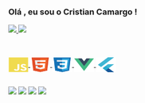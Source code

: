 ### Olá , eu sou o Cristian Camargo !

<div>
  <a href="https://github.com/cfcamargo">
  <img height="180em" src="https://github-readme-stats.vercel.app/api?username=cfcamargo&show_icons=true&theme=dark&include_all_commits=true&count_private=true"/>
  <img height="180em" src="https://github-readme-stats.vercel.app/api/top-langs/?username=cfcamargo&layout=compact&langs_count=7&theme=dark"/>
</div>
  
  ##
  
 <div style="display: inline_block"><br>
  <img align="center" alt="Cris-Js" height="30" width="40" src="https://raw.githubusercontent.com/devicons/devicon/master/icons/javascript/javascript-plain.svg">
  <img align="center" alt="Cris-HTML" height="30" width="40" src="https://raw.githubusercontent.com/devicons/devicon/master/icons/html5/html5-original.svg">
  <img align="center" alt="Cris-CSS" height="30" width="40" src="https://raw.githubusercontent.com/devicons/devicon/master/icons/css3/css3-original.svg">
  <img align="center" alt="Cris-VueJs" height="30" width="40" src="https://github.com/devicons/devicon/blob/master/icons/vuejs/vuejs-original.svg">
  <img align="center" alt="Cris-Flutter" height="30" width="40" src="https://github.com/devicons/devicon/blob/master/icons/flutter/flutter-original.svg">
   
   
</div>
  
  ##
  
  <div> 
  <a href="https://www.youtube.com/channel/UCpHsBW_ibRgXfqiJAHBWrQA" target="_blank"><img src="https://img.shields.io/badge/YouTube-FF0000?style=for-the-badge&logo=youtube&logoColor=white" target="_blank"></a>
  <a href="https://instagram.com/sr.fcamargo/" target="_blank"><img src="https://img.shields.io/badge/-Instagram-%23E4405F?style=for-the-badge&logo=instagram&logoColor=white" target="_blank"></a>
  <a href = "mailto:chris.camargo2015@gmail.com"><img src="https://img.shields.io/badge/-Gmail-%23333?style=for-the-badge&logo=gmail&logoColor=white" target="_blank"></a>
  <a href="https://www.linkedin.com/in/cristian-camargo-4504291b4/" target="_blank"><img src="https://img.shields.io/badge/-LinkedIn-%230077B5?style=for-the-badge&logo=linkedin&logoColor=white" target="_blank"></a> 
    
  
 
 <!--![Snake animation](https://github.com/cfcamargo/cfcamargo/blob/output/github-contribution-grid-snake.svg) -->
 
</div>
